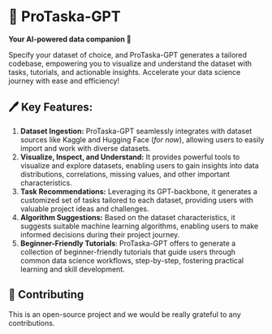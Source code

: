 # 🚀 ProTaska-GPT

**Your AI-powered data companion 🤖**


Specify your dataset of choice, and ProTaska-GPT generates a tailored codebase, empowering you to visualize and understand the dataset with tasks, tutorials, and actionable insights. Accelerate your data science journey with ease and efficiency!

## 🖊️ Key Features:

1. **Dataset Ingestion:** ProTaska-GPT seamlessly integrates with dataset sources like Kaggle and Hugging Face (_for now_), allowing users to easily import and work with diverse datasets.
2. **Visualize, Inspect, and Understand:** It provides powerful tools to visualize and explore datasets, enabling users to gain insights into data distributions, correlations, missing values, and other important characteristics.
3. **Task Recommendations:** Leveraging its GPT-backbone, it generates a customized set of tasks tailored to each dataset, providing users with valuable project ideas and challenges.
4. **Algorithm Suggestions:** Based on the dataset characteristics, it suggests suitable machine learning algorithms, enabling users to make informed decisions during their project journey.
5. **Beginner-Friendly Tutorials**: ProTaska-GPT offers to generate a collection of beginner-friendly tutorials that guide users through common data science workflows, step-by-step, fostering practical learning and skill development.

## 💁 Contributing

This is an open-source project and we would be really grateful to any contributions.
